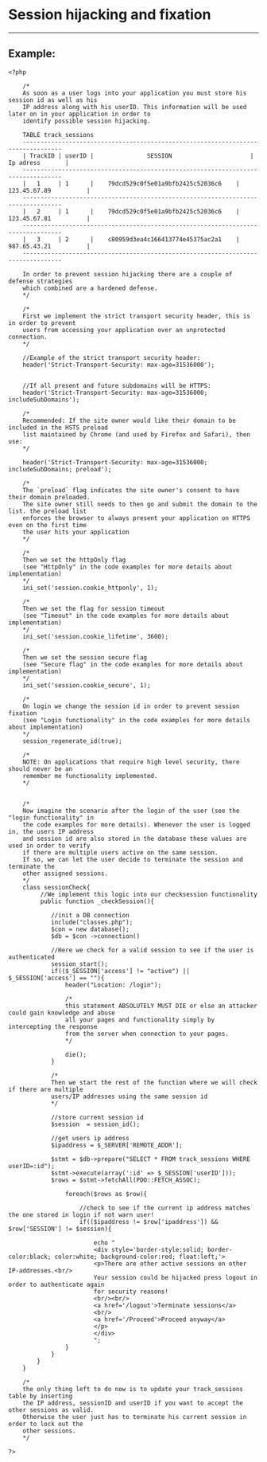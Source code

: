 # Session hijacking and fixation
-------

## Example:

   	<?php

    	/*
    	As soon as a user logs into your application you must store his session id as well as his
    	IP address along with his userID. This information will be used later on in your application in order to
    	identify possible session hijacking.

    	TABLE track_sessions
    	---------------------------------------------------------------------------------
    	| TrackID | userID |		   	   SESSION 		                |     Ip adress	      |
    	---------------------------------------------------------------------------------
    	|   1     | 1      | 	79dcd529c0f5e01a9bfb2425c52036c6    |	123.45.67.89	      |   
    	---------------------------------------------------------------------------------
    	|   2     | 1      | 	79dcd529c0f5e01a9bfb2425c52036c6    |	123.45.67.81	      |
    	---------------------------------------------------------------------------------
    	|   3     | 2      | 	c80959d3ea4c166413774e45375ac2a1    |	987.65.43.21	      |
    	---------------------------------------------------------------------------------

    	In order to prevent session hijacking there are a couple of defense strategies
    	which combined are a hardened defense.  
    	*/

    	/*
    	First we implement the strict transport security header, this is in order to prevent
    	users from accessing your application over an unprotected connection.
    	*/

    	//Example of the strict transport security header:
    	header('Strict-Transport-Security: max-age=31536000');


    	//If all present and future subdomains will be HTTPS:
    	header('Strict-Transport-Security: max-age=31536000; includeSubDomains');

    	/*
    	Recommended: If the site owner would like their domain to be included in the HSTS preload
    	list maintained by Chrome (and used by Firefox and Safari), then use:
    	*/

    	header('Strict-Transport-Security: max-age=31536000; includeSubDomains; preload');

    	/*
    	The `preload` flag indicates the site owner's consent to have their domain preloaded.
    	The site owner still needs to then go and submit the domain to the list. the preload list
    	enforces the browser to always present your application on HTTPS even on the first time
    	the user hits your application
    	*/

    	/*
    	Then we set the httpOnly flag
    	(see "HttpOnly" in the code examples for more details about implementation)
    	*/
    	ini_set('session.cookie_httponly', 1);

    	/*
    	Then we set the flag for session timeout
    	(see "Timeout" in the code examples for more details about implementation)
    	*/
    	ini_set('session.cookie_lifetime', 3600);

    	/*
    	Then we set the session secure flag
    	(see "Secure flag" in the code examples for more details about implementation)
    	*/
    	ini_set('session.cookie_secure', 1);

    	/*
    	On login we change the session id in order to prevent session fixation
    	(see "Login functionality" in the code examples for more details about implementation)
    	*/
    	session_regenerate_id(true);

    	/*
    	NOTE: On applications that require high level security, there should never be an
    	remember me functionality implemented.
    	*/


    	/*
    	Now imagine the scenario after the login of the user (see the "login functionality" in
    	the code examples for more details). Whenever the user is logged in, the users IP address
    	and session id are also stored in the database these values are used in order to verify
    	if there are multiple users active on the same session.
    	If so, we can let the user decide to terminate the session and terminate the
    	other assigned sessions.
    	*/
    	class sessionCheck{
    		 //We implement this logic into our checksession functionality
    		 public function _checkSession(){

    			//init a DB connection
    			include("classes.php");
    			$con = new database();
    			$db = $con ->connection()

    			//Here we check for a valid session to see if the user is authenticated
    			session_start();
    			if(($_SESSION['access'] != "active") || $_SESSION['access'] == ""){
    				header("Location: /login");

    				/*
    				this statement ABSOLUTELY MUST DIE or else an attacker could gain knowledge and abuse
    				all your pages and functionality simply by intercepting the response
    				from the server when connection to your pages.
    				*/

    				die();
    			}

    			/*
    			Then we start the rest of the function where we will check if there are multiple
    			users/IP addresses using the same session id
    			*/

    			//store current session id
    			$session  = session_id();

    			//get users ip address
    			$ipaddress = $_SERVER['REMOTE_ADDR'];

    			$stmt = $db->prepare("SELECT * FROM track_sessions WHERE userID=:id");
    			$stmt->execute(array(':id' => $_SESSION['userID']));
    			$rows = $stmt->fetchAll(PDO::FETCH_ASSOC);

    				foreach($rows as $row){

    					//check to see if the current ip address matches the one stored in login if not warn user!
    					if(($ipaddress != $row['ipaddress']) && $row['SESSION'] != $session){

    						echo "
    						<div style='border-style:solid; border-color:black; color:white; background-color:red; float:left;'>
    						<p>There are other active sessions on other IP-addresses.<br/>
    						Your session could be hijacked press logout in order to authenticate again
    						for security reasons!
    						<br/><br/>
    						<a href='/logout'>Terminate sessions</a>
    						<br/>
    						<a href='/Proceed'>Proceed anyway</a>
    						</p>
    						</div>
    						";				
    				}
    			}			
    		}
    	}

    	/*
    	the only thing left to do now is to update your track_sessions table by inserting
    	the IP address, sessionID and userID if you want to accept the other sessions as valid.
    	Otherwise the user just has to terminate his current session in order to lock out the
    	other sessions.
    	*/

    ?>
